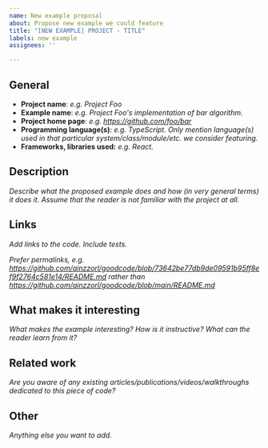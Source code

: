 ```yaml
---
name: New example proposal
about: Propose new example we could feature
title: "[NEW EXAMPLE] PROJECT - TITLE"
labels: new example
assignees: ''

---
```


## General

* **Project name**: *e.g. Project Foo*
* **Example name**: *e.g. Project Foo's implementation of bar algorithm.*
* **Project home page**: *e.g. https://github.com/foo/bar*
* **Programming language(s)**: *e.g. TypeScript. Only mention language(s) used in that particular system/class/module/etc. we consider featuring.*
* **Frameworks, libraries used:** *e.g. React.*

## Description

*Describe what the proposed example does and how (in very general terms) it does it. Assume that the reader is not familiar with the project at all.*

## Links

*Add links to the code. Include tests.*

*Prefer permalinks, e.g. https://github.com/ainzzorl/goodcode/blob/73642be77db9de09591b95ff8ef9f2764c581e14/README.md rather than https://github.com/ainzzorl/goodcode/blob/main/README.md*

## What makes it interesting

*What makes the example interesting? How is it instructive? What can the reader learn from it?*

## Related work

*Are you aware of any existing articles/publications/videos/walkthroughs dedicated to this piece of code?*

## Other

*Anything else you want to add.*

